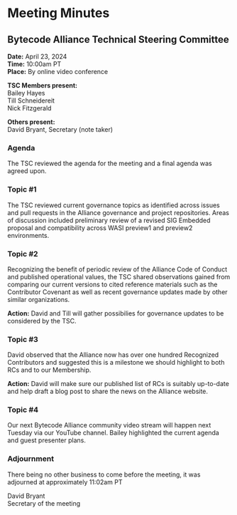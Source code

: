 # Meeting Minutes
## Bytecode Alliance Technical Steering Committee
**Date:** April 23, 2024  
**Time:** 10:00am PT  
**Place:**	By online video conference  

**TSC Members present:**  
Bailey Hayes  
Till Schneidereit  
Nick Fitzgerald  

**Others present:**  
David Bryant, Secretary (note taker)

### Agenda
The TSC reviewed the agenda for the meeting and a final agenda was agreed upon.

### Topic #1
The TSC reviewed current governance topics as identified across issues and pull requests in the Alliance governance and project repositories. Areas of discussion included preliminary review of a revised SIG Embedded proposal and compatibility across WASI preview1 and preview2 environments. 

### Topic #2

Recognizing the benefit of periodic review of the Alliance Code of Conduct and published operational values, the TSC shared observations gained from comparing our current versions to cited reference materials such as the Contributor Covenant as well as recent governance updates made by other similar organizations.

**Action:** David and Till will gather possibilies for governance updates to be considered by the TSC. 

### Topic #3
David observed that the Alliance now has over one hundred Recognized Contributors and suggested this is a milestone we should highlight to both RCs and to our Membership. 

**Action:** David will make sure our published list of RCs is suitably up-to-date and help draft a blog post to share the news on the Alliance website.

### Topic #4
Our next Bytecode Alliance community video stream will happen next Tuesday via our YouTube channel.  Bailey highlighted the current agenda  and guest presenter plans.

### Adjournment
There being no other business to come before the meeting, it was adjourned at approximately 11:02am PT

David Bryant  
Secretary of the meeting